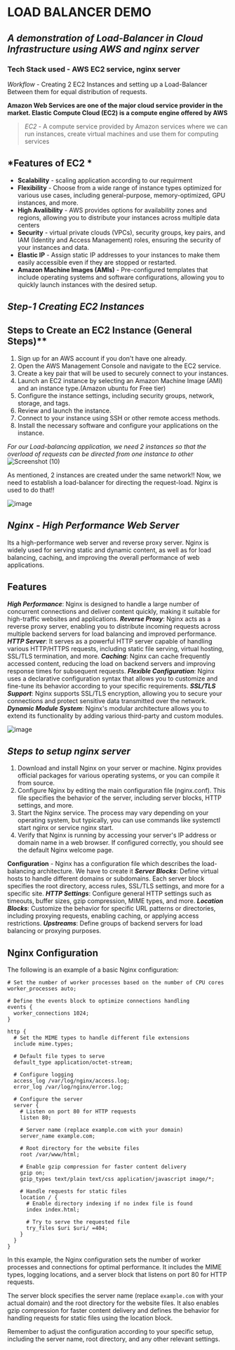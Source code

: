 # **LOAD BALANCER DEMO**
## *A demonstration of Load-Balancer in Cloud Infrastructure using AWS and nginx server*

### Tech Stack used - AWS EC2 service, nginx server

*Workflow* - Creating 2 EC2 Instances and setting up a Load-Balancer Between them for equal distribution of requests.

**Amazon Web Services are one of the major cloud service provider in the market. Elastic Compute Cloud (EC2) is a compute engine offered by AWS**
> *EC2* - A compute service provided by Amazon services where we can run instances, create virtual machines and use them for computing services

## *Features of EC2  *

+ **Scalability** - scaling application according to our requirment
+ **Flexibility** - Choose from a wide range of instance types optimized for various use cases, including general-purpose, memory-optimized, GPU instances, and more.
+ **High Avalibility** - AWS provides options for availability zones and regions, allowing you to distribute your instances across multiple data centers
+ **Security** - virtual private clouds (VPCs), security groups, key pairs, and IAM (Identity and Access Management) roles, ensuring the security of your instances and data.
+ **Elastic IP** - Assign static IP addresses to your instances to make them easily accessible even if they are stopped or restarted.
+ **Amazon Machine Images (AMIs)** - Pre-configured templates that include operating systems and software configurations, allowing you to quickly launch instances with the desired setup.

## *Step-1 Creating EC2 Instances*

## Steps to Create an EC2 Instance (General Steps)**
1. Sign up for an AWS account if you don't have one already.
2. Open the AWS Management Console and navigate to the EC2 service.
3. Create a key pair that will be used to securely connect to your instances.
4. Launch an EC2 instance by selecting an Amazon Machine Image (AMI) and an instance type.(Amazon ubuntu for Free tier)
5. Configure the instance settings, including security groups, network, storage, and tags.
6. Review and launch the instance.
7. Connect to your instance using SSH or other remote access methods.
8. Install the necessary software and configure your applications on the instance.

*For our Load-balancing application, we need 2 instances so that the overload of requests can be directed from one instance to other*
![Screenshot (10)](https://github.com/JyothiKumar03/Cloud-projects/assets/88045362/11edb04b-65df-4b5d-9cac-ddee50744671)

As mentioned, 2 instances are created under the same network!!
Now, we need to establish a load-balancer for directing the request-load. Nginx is used to do that!!

![image](https://github.com/JyothiKumar03/Cloud-projects/assets/88045362/60f55412-d40c-4805-b8df-65eed4039bff)
## *Nginx - High Performance Web Server* 
 Its a high-performance web server and reverse proxy server. Nginx is widely used for serving static and dynamic content, as well as for load balancing, caching, and improving the overall performance of web applications.

## Features 
***High Performance***: Nginx is designed to handle a large number of concurrent connections and deliver content quickly, making it suitable for high-traffic websites and applications.
***Reverse Proxy***: Nginx acts as a reverse proxy server, enabling you to distribute incoming requests across multiple backend servers for load balancing and improved performance.
***HTTP Server***: It serves as a powerful HTTP server capable of handling various HTTP/HTTPS requests, including static file serving, virtual hosting, SSL/TLS termination, and more.
***Caching***: Nginx can cache frequently accessed content, reducing the load on backend servers and improving response times for subsequent requests.
***Flexible Configuration***: Nginx uses a declarative configuration syntax that allows you to customize and fine-tune its behavior according to your specific requirements.
***SSL/TLS Support***: Nginx supports SSL/TLS encryption, allowing you to secure your connections and protect sensitive data transmitted over the network.
***Dynamic Module System***: Nginx's modular architecture allows you to extend its functionality by adding various third-party and custom modules.
  
![image](https://github.com/JyothiKumar03/Cloud-projects/assets/88045362/d3f82f14-9947-46a0-9a1b-ec17406be545)

## *Steps to setup nginx server*
1. Download and install Nginx on your server or machine. Nginx provides official packages for various operating systems, or you can compile it from source.
2. Configure Nginx by editing the main configuration file (nginx.conf). This file specifies the behavior of the server, including server blocks, HTTP settings, and more.
3. Start the Nginx service. The process may vary depending on your operating system, but typically, you can use commands like systemctl start nginx or service nginx start.
4. Verify that Nginx is running by accessing your server's IP address or domain name in a web browser. If configured correctly, you should see the default Nginx welcome page.

**Configuration** - Nginx has a configuration file which describes the load-balancing architecture. We have to create it
***Server Blocks***: Define virtual hosts to handle different domains or subdomains. Each server block specifies the root directory, access rules, SSL/TLS settings, and more for a specific site.
***HTTP Settings***: Configure general HTTP settings such as timeouts, buffer sizes, gzip compression, MIME types, and more.
***Location Blocks***: Customize the behavior for specific URL patterns or directories, including proxying requests, enabling caching, or applying access restrictions.
***Upstreams***: Define groups of backend servers for load balancing or proxying purposes.

 ## Nginx Configuration

The following is an example of a basic Nginx configuration:

```nginx
# Set the number of worker processes based on the number of CPU cores
worker_processes auto;

# Define the events block to optimize connections handling
events {
  worker_connections 1024;
}

http {
  # Set the MIME types to handle different file extensions
  include mime.types;

  # Default file types to serve
  default_type application/octet-stream;

  # Configure logging
  access_log /var/log/nginx/access.log;
  error_log /var/log/nginx/error.log;

  # Configure the server
  server {
    # Listen on port 80 for HTTP requests
    listen 80;

    # Server name (replace example.com with your domain)
    server_name example.com;

    # Root directory for the website files
    root /var/www/html;

    # Enable gzip compression for faster content delivery
    gzip on;
    gzip_types text/plain text/css application/javascript image/*;

    # Handle requests for static files
    location / {
      # Enable directory indexing if no index file is found
      index index.html;

      # Try to serve the requested file
      try_files $uri $uri/ =404;
    }
  }
}
```

In this example, the Nginx configuration sets the number of worker processes and connections for optimal performance. It includes the MIME types, logging locations, and a server block that listens on port 80 for HTTP requests.

The server block specifies the server name (replace `example.com` with your actual domain) and the root directory for the website files. It also enables gzip compression for faster content delivery and defines the behavior for handling requests for static files using the location block.

Remember to adjust the configuration according to your specific setup, including the server name, root directory, and any other relevant settings.
